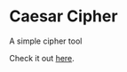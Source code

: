 # Caesar Cipher

A simple cipher tool

Check it out [here](https://flamboyant-lalande-775064.netlify.app/).
